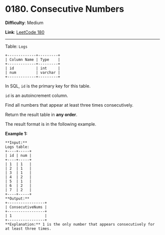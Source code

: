 # 0180. Consecutive Numbers

**Difficulty**: Medium

**Link**: [LeetCode 180](https://leetcode.com/problems/consecutive-numbers/)

---

Table: `Logs`

    +-------------+---------+
    | Column Name | Type    |
    +-------------+---------+
    | id          | int     |
    | num         | varchar |
    +-------------+---------+

In SQL, `id` is the primary key for this table.

`id` is an autoincrement column.

Find all numbers that appear at least three times consecutively.

Return the result table in **any order**.

The result format is in the following example.

**Example 1:**

    **Input:** 
    Logs table:
    +----+-----+
    | id | num |
    +----+-----+
    | 1  | 1   |
    | 2  | 1   |
    | 3  | 1   |
    | 4  | 2   |
    | 5  | 1   |
    | 6  | 2   |
    | 7  | 2   |
    +----+-----+
    **Output:** 
    +-----------------+
    | ConsecutiveNums |
    +-----------------+
    | 1               |
    +-----------------+
    **Explanation:** 1 is the only number that appears consecutively for at least three times.
